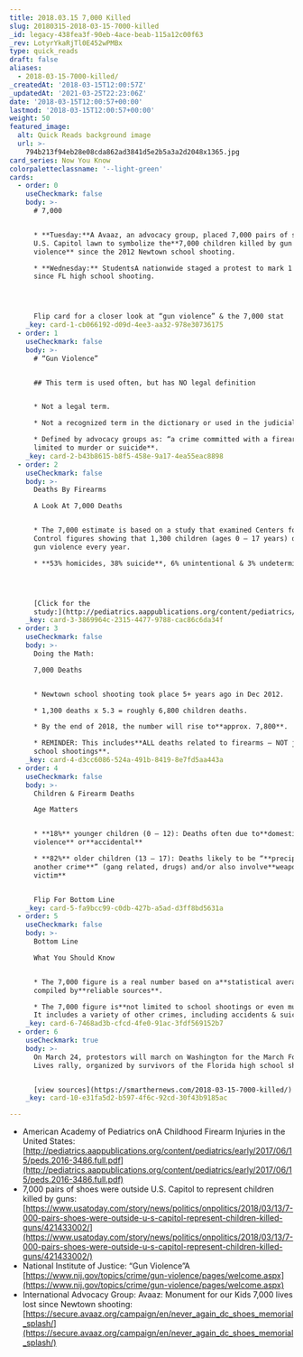 ```yaml
---
title: 2018.03.15 7,000 Killed
slug: 20180315-2018-03-15-7000-killed
_id: legacy-438fea3f-90eb-4ace-beab-115a12c00f63
_rev: LotyrYkaRjTl0E452wPMBx
type: quick_reads
draft: false
aliases:
  - 2018-03-15-7000-killed/
_createdAt: '2018-03-15T12:00:57Z'
_updatedAt: '2021-03-25T22:23:06Z'
date: '2018-03-15T12:00:57+00:00'
lastmod: '2018-03-15T12:00:57+00:00'
weight: 50
featured_image:
  alt: Quick Reads background image
  url: >-
    794b213f94eb28e08cda862ad3841d5e2b5a3a2d2048x1365.jpg
card_series: Now You Know
colorpaletteclassname: '--light-green'
cards:
  - order: 0
    useCheckmark: false
    body: >-
      # 7,000


      * **Tuesday:**A Avaaz, an advocacy group, placed 7,000 pairs of shoes on
      U.S. Capitol lawn to symbolize the**7,000 children killed by gun
      violence** since the 2012 Newtown school shooting.

      * **Wednesday:** StudentsA nationwide staged a protest to mark 1 month
      since FL high school shooting.




      Flip card for a closer look at “gun violence” & the 7,000 stat
    _key: card-1-cb066192-d09d-4ee3-aa32-978e30736175
  - order: 1
    useCheckmark: false
    body: >-
      # “Gun Violence”


      ## This term is used often, but has NO legal definition


      * Not a legal term.

      * Not a recognized term in the dictionary or used in the judicial system.

      * Defined by advocacy groups as: “a crime committed with a firearm”**not
      limited to murder or suicide**.
    _key: card-2-b43b8615-b8f5-458e-9a17-4ea55eac8898
  - order: 2
    useCheckmark: false
    body: >-
      Deaths By Firearms  

      A Look At 7,000 Deaths


      * The 7,000 estimate is based on a study that examined Centers for Disease
      Control figures showing that 1,300 children (ages 0 – 17 years) die from
      gun violence every year.

      * **53% homicides, 38% suicide**, 6% unintentional & 3% undetermined




      [Click for the
      study:](http://pediatrics.aappublications.org/content/pediatrics/early/2017/06/15/peds.2016-3486.full.pdf)
    _key: card-3-3869964c-2315-4477-9788-cac86c6da34f
  - order: 3
    useCheckmark: false
    body: >-
      Doing the Math:  

      7,000 Deaths


      * Newtown school shooting took place 5+ years ago in Dec 2012.

      * 1,300 deaths x 5.3 = roughly 6,800 children deaths.

      * By the end of 2018, the number will rise to**approx. 7,800**.

      * REMINDER: This includes**ALL deaths related to firearms – NOT just
      school shootings**.
    _key: card-4-d3cc6086-524a-491b-8419-8e7fd5aa443a
  - order: 4
    useCheckmark: false
    body: >-
      Children & Firearm Deaths  

      Age Matters


      * **18%** younger children (0 – 12): Deaths often due to**domestic
      violence** or**accidental**

      * **82%** older children (13 – 17): Deaths likely to be “**precipitated by
      another crime**” (gang related, drugs) and/or also involve**weapon use by
      victim**


      Flip For Bottom Line
    _key: card-5-fa9bcc99-c0db-427b-a5ad-d3ff8bd5631a
  - order: 5
    useCheckmark: false
    body: >-
      Bottom Line  

      What You Should Know


      * The 7,000 figure is a real number based on a**statistical average**
      compiled by**reliable sources**.

      * The 7,000 figure is**not limited to school shootings or even murders**.
      It includes a variety of other crimes, including accidents & suicides.
    _key: card-6-7468ad3b-cfcd-4fe0-91ac-3fdf569152b7
  - order: 6
    useCheckmark: true
    body: >-
      On March 24, protestors will march on Washington for the March For Our
      Lives rally, organized by survivors of the Florida high school shooting.


      [view sources](https://smarthernews.com/2018-03-15-7000-killed/)
    _key: card-10-e31fa5d2-b597-4f6c-92cd-30f43b9185ac

---
```

* American Academy of Pediatrics onA Childhood Firearm Injuries in the United States: [http://pediatrics.aappublications.org/content/pediatrics/early/2017/06/15/peds.2016-3486.full.pdf](http://pediatrics.aappublications.org/content/pediatrics/early/2017/06/15/peds.2016-3486.full.pdf)
* 7,000 pairs of shoes were outside U.S. Capitol to represent children killed by guns: [https://www.usatoday.com/story/news/politics/onpolitics/2018/03/13/7-000-pairs-shoes-were-outside-u-s-capitol-represent-children-killed-guns/421433002/](https://www.usatoday.com/story/news/politics/onpolitics/2018/03/13/7-000-pairs-shoes-were-outside-u-s-capitol-represent-children-killed-guns/421433002/)
* National Institute of Justice: “Gun Violence”A [https://www.nij.gov/topics/crime/gun-violence/pages/welcome.aspx](https://www.nij.gov/topics/crime/gun-violence/pages/welcome.aspx)
* International Advocacy Group: Avaaz: Monument for our Kids 7,000 lives lost since Newtown shooting: [https://secure.avaaz.org/campaign/en/never_again_dc_shoes_memorial_splash/](https://secure.avaaz.org/campaign/en/never_again_dc_shoes_memorial_splash/)